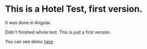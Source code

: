 # This is a Hotel Test, first version.

It was done in Angular. 

Didn't finished whole test. This is just a first version.

You can see demo  <a href="http://jovanpoplasen.com/blog/hoteltest/" target="_blank">here</a>
